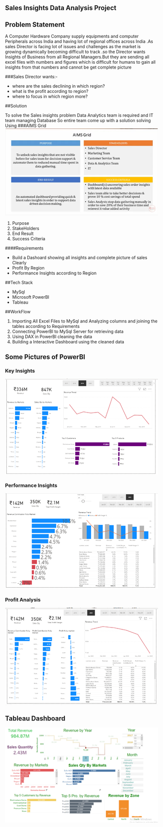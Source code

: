 ## Sales Insights Data Analysis Project

## Problem Statement
A Computer Hardware Company supply equipments and computer Peripherals across India and having lot of regional offices across India .As sales Director is facing lot of issues and challenges as the market is growing dynamically becoming difficult to track .so the Director wants Insights of Business from all Regional Managers.But they are sending all excel files with numbers and figures which is difficult for humans to gain all insights from that numbers and cannot be get complete picture

###Sales Director wants:-

- where are the sales declining in which region?
- what is the profit according to region?
- where to focus in which region more?

##Solution

To solve the Sales insights problem Data Analytics team is required and IT team managing Database So entire team come up with a solution solving Using 
###AIMS Grid
![AIMS Grid](githubimgs/AIMS.png)
1. Purpose
2. StakeHolders
3. End Result
4. Success Criteria

####Requirements
* Build a Dashoard showing all insights and complete picture of sales Clearly
* Profit By Region
* Performance Insights according to Region

##Tech Stack
* MySql
* Microsoft PowerBI
* Tableau

##WorkFlow
1. Importing All Excel Files to MySql and Analyzing columns and joining the tables according to Requirements
2. Connecting PowerBI to MySql Server for retrieving data
3. Using DAX in PowerBI cleaning the data 
4. Building a Interactive Dashboard using the cleaned data

## Some Pictures of PowerBI
### Key Insights
![key insights](githubimgs/keyinsights.png)
### Performance Insights
![Performance](githubimgs/Performance.png)
### Profit Analysis
![Profit](githubimgs/profit.png)


## Tableau Dashboard
![Tableau](githubimgs/Tableau.png)




